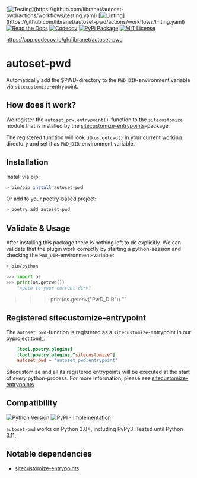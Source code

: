 [![Testing](https://img.shields.io/github/actions/workflow/status/libranet/autoset-pwd/testing.yaml?branch=main&longCache=true&style=flat-square&label=tests&logo=GitHub%20Actions&logoColor=fff")](https://github.com/libranet/autoset-pwd/actions/workflows/testing.yaml)
[![Linting](https://img.shields.io/github/actions/workflow/status/libranet/autoset-pwd/linting.yaml?branch=main&longCache=true&style=flat-square&label=linting&logo=GitHub%20Actions&logoColor=fff")](https://github.com/libranet/autoset-pwd/actions/workflows/linting.yaml)
[![Read the Docs](https://readthedocs.org/projects/autoset-pwd/badge/?version=latest)](https://autoset-pwd.readthedocs.io/en/latest/)
[![Codecov](https://codecov.io/gh/libranet/autoset-pwd/branch/main/graph/badge.svg?token=AFP6UMXEN5)](https://codecov.io/gh/libranet/autoset-pwd)
[![PyPi Package](https://img.shields.io/pypi/v/autoset-pwd?color=%2334D058&label=pypi%20package)](https://pypi.org/project/autoset-pwd/)
[![MIT License](https://img.shields.io/badge/license-MIT-blue.svg)](https://github.com/libranet/autoset-pwd/blob/main/docs/license.md)



https://app.codecov.io/gh/libranet/autoset-pwd
# autoset-pwd

Automatically add the $PWD-directory to the ``PWD_DIR``-environment variable
via ``sitecustomize``-entrypoint.

## How does it work?

We register the ``autoset_pdw.entrypoint()``-function to the ``sitecustomize``-module that is installed by the
[sitecustomize-entrypoints](http://pypi.python.org/pypi/sitecustomize-entrypoints)-package.

The registered function will look up ``os.getcwd()`` in your current working directory and
set it as ``PWD_DIR``-environment variable.


## Installation

Install via pip:

```bash
> bin/pip install autoset-pwd
```

Or add to your poetry-based project:

```bash
> poetry add autoset-pwd
```


## Validate & Usage
After installing this package there is nothing left to do explicitly.
We can validate that the plugin work correctly by starting a python-session and checking the ``PWD_DIR``-environment-variable:

```bash
> bin/python
```

```python
>>> import os
>>> print(os.getcwd())
    "<path-to-your-current-dir>"
```
>>> print(os.getenv("PwD_DIR"))
    "<path-to-your-current-dir>"


## Registered sitecustomize-entrypoint

The ``autoset_pwd``-function is registered as a ``sitecustomize``-entrypoint in our pyproject.toml_:

``` toml
    [tool.poetry.plugins]
    [tool.poetry.plugins."sitecustomize"]
    autoset_pwd = "autoset_pwd:entrypoint"
```

Sitecustomize and all its registered entrypoints will be executed at the start of *every* python-process.
For more information, please see [sitecustomize-entrypoints](http://pypi.python.org/pypi/sitecustomize-entrypoints)


## Compatibility

 [![Python Version](https://img.shields.io/pypi/pyversions/autoset-pwd?:alt:PyPI-PythonVersion)](https://pypi.org/project/autoset-pwd/)
 [![PyPI - Implementation](https://img.shields.io/pypi/implementation/autoset-pwd?:alt:PyPI-Implementation)](https://pypi.org/project/autoset-pwd/)

``autoset-pwd``  works on Python 3.8+, including PyPy3. Tested until Python 3.11,


## Notable dependencies

- [sitecustomize-entrypoints](http://pypi.python.org/pypi/sitecustomize-entrypoints)


